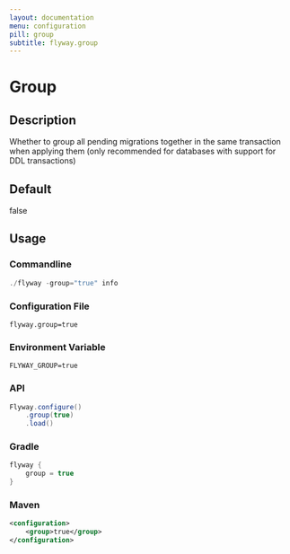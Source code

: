```yaml
---
layout: documentation
menu: configuration
pill: group
subtitle: flyway.group
---
```


# Group

## Description
Whether to group all pending migrations together in the same transaction when applying them (only recommended for databases with support for DDL transactions)

## Default
false

## Usage

### Commandline
```powershell
./flyway -group="true" info
```

### Configuration File
```properties
flyway.group=true
```

### Environment Variable
```properties
FLYWAY_GROUP=true
```

### API
```java
Flyway.configure()
    .group(true)
    .load()
```

### Gradle
```groovy
flyway {
    group = true
}
```

### Maven
```xml
<configuration>
    <group>true</group>
</configuration>
```